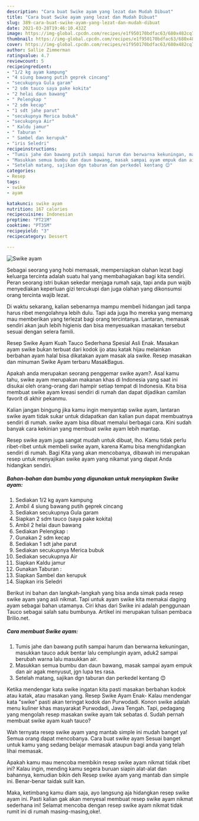 ```yaml
---
description: "Cara buat Swike ayam yang lezat dan Mudah Dibuat"
title: "Cara buat Swike ayam yang lezat dan Mudah Dibuat"
slug: 389-cara-buat-swike-ayam-yang-lezat-dan-mudah-dibuat
date: 2021-03-28T19:46:10.432Z
image: https://img-global.cpcdn.com/recipes/e1f950170bdfac63/680x482cq70/swike-ayam-foto-resep-utama.jpg
thumbnail: https://img-global.cpcdn.com/recipes/e1f950170bdfac63/680x482cq70/swike-ayam-foto-resep-utama.jpg
cover: https://img-global.cpcdn.com/recipes/e1f950170bdfac63/680x482cq70/swike-ayam-foto-resep-utama.jpg
author: Sallie Zimmerman
ratingvalue: 4.7
reviewcount: 5
recipeingredient:
- "1/2 kg ayam kampung"
- "4 siung bawang putih geprek cincang"
- "secukupnya Gula garam"
- "2 sdm tauco saya pake kokita"
- "2 helai daun bawang"
- " Pelengkap "
- "2 sdm kecap"
- "1 sdt jahe parut"
- "secukupnya Merica bubuk"
- "secukupnya Air"
- " Kaldu jamur"
- " Taburan "
- " Sambel dan kerupuk"
- "iris Seledri"
recipeinstructions:
- "Tumis jahe dan bawang putih sampai harum dan berwarna kekuningan, masukkan tauco aduk bentar lalu cemplungin ayam, aduk2 sampai berubah warna lalu masukkan air."
- "Masukkan semua bumbu dan daun bawang, masak sampai ayam empuk dan air agak menyusut, jgn lupa tes rasa."
- "Setelah matang, sajikan dgn taburan dan perkedel kentang 😊"
categories:
- Resep
tags:
- swike
- ayam

katakunci: swike ayam 
nutrition: 167 calories
recipecuisine: Indonesian
preptime: "PT21M"
cooktime: "PT35M"
recipeyield: "3"
recipecategory: Dessert

---
```



![Swike ayam](https://img-global.cpcdn.com/recipes/e1f950170bdfac63/680x482cq70/swike-ayam-foto-resep-utama.jpg)

Sebagai seorang yang hobi memasak, mempersiapkan olahan lezat bagi keluarga tercinta adalah suatu hal yang membahagiakan bagi kita sendiri. Peran seorang istri bukan sekedar menjaga rumah saja, tapi anda pun wajib menyediakan keperluan gizi tercukupi dan juga olahan yang dikonsumsi orang tercinta wajib lezat.

Di waktu  sekarang, kalian sebenarnya mampu membeli hidangan jadi tanpa harus ribet mengolahnya lebih dulu. Tapi ada juga lho mereka yang memang mau memberikan yang terlezat bagi orang tercintanya. Lantaran, memasak sendiri akan jauh lebih higienis dan bisa menyesuaikan masakan tersebut sesuai dengan selera famili. 

Resep Swike Ayam Kuah Tauco Sederhana Spesial Asli Enak. Masakan ayam swike bukan terbuat dari kodok ijo atau katak hijau melainkan berbahan ayam halal bisa dikatakan ayam masak ala swike. Resep masakan dan minuman Swike Ayam terbaru MasakBagus.

Apakah anda merupakan seorang penggemar swike ayam?. Asal kamu tahu, swike ayam merupakan makanan khas di Indonesia yang saat ini disukai oleh orang-orang dari hampir setiap tempat di Indonesia. Kita bisa membuat swike ayam kreasi sendiri di rumah dan dapat dijadikan camilan favorit di akhir pekanmu.

Kalian jangan bingung jika kamu ingin menyantap swike ayam, lantaran swike ayam tidak sukar untuk didapatkan dan kalian pun dapat membuatnya sendiri di rumah. swike ayam bisa dibuat memalui berbagai cara. Kini sudah banyak cara kekinian yang membuat swike ayam lebih mantap.

Resep swike ayam juga sangat mudah untuk dibuat, lho. Kamu tidak perlu ribet-ribet untuk membeli swike ayam, karena Kamu bisa menghidangkan sendiri di rumah. Bagi Kita yang akan mencobanya, dibawah ini merupakan resep untuk menyajikan swike ayam yang nikamat yang dapat Anda hidangkan sendiri.

<!--inarticleads1-->

##### Bahan-bahan dan bumbu yang digunakan untuk menyiapkan Swike ayam:

1. Sediakan 1/2 kg ayam kampung
1. Ambil 4 siung bawang putih geprek cincang
1. Sediakan secukupnya Gula garam
1. Siapkan 2 sdm tauco (saya pake kokita)
1. Ambil 2 helai daun bawang
1. Sediakan  Pelengkap :
1. Gunakan 2 sdm kecap
1. Sediakan 1 sdt jahe parut
1. Sediakan secukupnya Merica bubuk
1. Sediakan secukupnya Air
1. Siapkan  Kaldu jamur
1. Gunakan  Taburan :
1. Siapkan  Sambel dan kerupuk
1. Siapkan iris Seledri


Berikut ini bahan dan langkah-langkah yang bisa anda simak pada resep swike ayam yang asli nikmat. Tapi untuk ayam swike kita memakai daging ayam sebagai bahan utamanya. Ciri khas dari Swike ini adalah penggunaan Tauco sebagai salah satu bumbunya. Artikel ini merupakan tulisan pembaca Brilio.net. 

<!--inarticleads2-->

##### Cara membuat Swike ayam:

1. Tumis jahe dan bawang putih sampai harum dan berwarna kekuningan, masukkan tauco aduk bentar lalu cemplungin ayam, aduk2 sampai berubah warna lalu masukkan air.
1. Masukkan semua bumbu dan daun bawang, masak sampai ayam empuk dan air agak menyusut, jgn lupa tes rasa.
1. Setelah matang, sajikan dgn taburan dan perkedel kentang 😊


Ketika mendengar kata swike ingatan kita pasti masakan berbahan kodok atau katak, atau masakan yang. Resep Swike Ayam Enak- Kalau mendengar kata &#34;swike&#34; pasti akan teringat kodok dan Purwodadi. Konon swike adalah menu kuliner khas masyarakat Purwodadi, Jawa Tengah. Tapi, pedagang yang mengolah resep masakan swike ayam tak sebatas d. Sudah pernah membuat swike ayam kuah tauco? 

Wah ternyata resep swike ayam yang mantab simple ini mudah banget ya! Semua orang dapat mencobanya. Cara buat swike ayam Sesuai banget untuk kamu yang sedang belajar memasak ataupun bagi anda yang telah lihai memasak.

Apakah kamu mau mencoba membikin resep swike ayam nikmat tidak ribet ini? Kalau ingin, mending kamu segera buruan siapin alat-alat dan bahannya, kemudian bikin deh Resep swike ayam yang mantab dan simple ini. Benar-benar taidak sulit kan. 

Maka, ketimbang kamu diam saja, ayo langsung aja hidangkan resep swike ayam ini. Pasti kalian gak akan menyesal membuat resep swike ayam nikmat sederhana ini! Selamat mencoba dengan resep swike ayam nikmat tidak rumit ini di rumah masing-masing,oke!.

